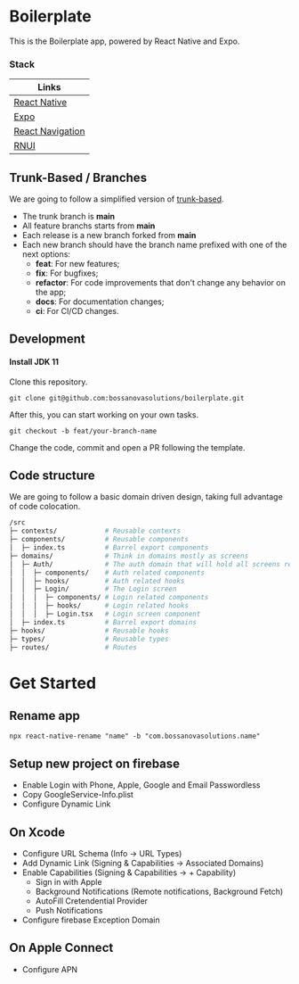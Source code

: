# Boilerplate

This is the Boilerplate app, powered by React Native and Expo.

### Stack

| Links                                              |
| -------------------------------------------------- |
| [React Native](https://reactnative.dev/)           |
| [Expo](https://expo.dev/)                          |
| [React Navigation](https://reactnavigation.org/)   |
| [RNUI](https://wix.github.io/react-native-ui-lib/) |

## Trunk-Based / Branches

We are going to follow a simplified version of [trunk-based](https://trunkbaseddevelopment.com/).

- The trunk branch is **main**
- All feature branchs starts from **main**
- Each release is a new branch forked from **main**
- Each new branch should have the branch name prefixed with one of the next options:
  - **feat**: For new features;
  - **fix**: For bugfixes;
  - **refactor**: For code improvements that don't change any behavior on the app;
  - **docs**: For documentation changes;
  - **ci**: For CI/CD changes.

## Development

#### Install JDK 11

Clone this repository.

```
git clone git@github.com:bossanovasolutions/boilerplate.git
```

After this, you can start working on your own tasks.

```
git checkout -b feat/your-branch-name
```

Change the code, commit and open a PR following the template.

## Code structure

We are going to follow a basic domain driven design, taking full advantage of code colocation.

```sh
/src
├─ contexts/            # Reusable contexts
├─ components/          # Reusable components
│  ├─ index.ts          # Barrel export components
├─ domains/             # Think in domains mostly as screens
│  ├─ Auth/             # The auth domain that will hold all screens related to authentication
│  │  ├─ components/    # Auth related components
│  │  ├─ hooks/         # Auth related hooks
│  │  ├─ Login/         # The Login screen
│  │  │  ├─ components/ # Login related components
│  │  │  ├─ hooks/      # Login related hooks
│  │  │  ├─ Login.tsx   # Login screen component
│  ├─ index.ts          # Barrel export domains
├─ hooks/               # Reusable hooks
├─ types/               # Reusable types
├─ routes/              # Routes
```

# Get Started

## Rename app

```
npx react-native-rename "name" -b "com.bossanovasolutions.name"
```

## Setup new project on firebase
- Enable Login with Phone, Apple, Google and Email Passwordless
- Copy GoogleService-Info.plist
- Configure Dynamic Link

## On Xcode
- Configure URL Schema (Info -> URL Types)
- Add Dynamic Link (Signing & Capabilities -> Associated Domains)
- Enable Capabilities (Signing & Capabilities -> + Capability)
  - Sign in with Apple
  - Background Notifications (Remote notifications, Background Fetch)
  - AutoFill Cretendential Provider
  - Push Notifications
- Configure firebase Exception Domain

## On Apple Connect
- Configure APN
